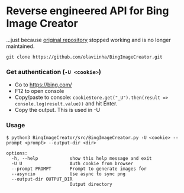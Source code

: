 # Reverse engineered API for Bing Image Creator

...just because [original repository](https://github.com/acheong08/BingImageCreator) stopped working and is no longer maintained.

```
git clone https://github.com/olaviinha/BingImageCreator.git
```

### Get authentication (`-U <cookie>`)
- Go to https://bing.com/
- F12 to open console
- Copy/paste to console: `cookieStore.get("_U").then(result => console.log(result.value))` and hit Enter.
- Copy the output. This is used in -U

### Usage
```
$ python3 BingImageCreator/src/BingImageCreator.py -U <cookie> --prompt <prompt> --output-dir <dir>

options:
  -h, --help            show this help message and exit
  -U U                  Auth cookie from browser
  --prompt PROMPT       Prompt to generate images for
  --asyncio             Use async to sync png
  --output-dir OUTPUT_DIR
                        Output directory
```


